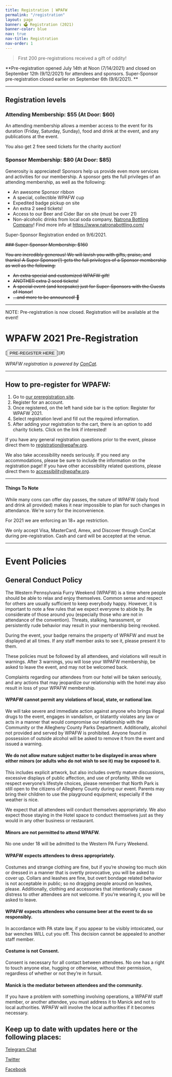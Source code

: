 ```yaml
---
title: Registration | WPAFW
permalink: "/registration"
layout: page
banner: 🗳 Registration (2021)
banner-color: blue
nav: true
nav-title: Registration
nav-order: 1
---
```


> First 200 pre-registrations received a gift of oddity!

**Pre-registration opened July 14th at Noon (7/14/2021) and closed on September 12th (9/12/2021) for attendees and sponsors. Super-Sponsor pre-registration closed earlier on September 6th (9/6/2021). **

---

## Registration levels

### Attending Membership: $55 (At Door: $60)

An attending membership allows a member access to the event for its duration (Friday, Saturday, Sunday), food and drink at the event, and any publications at the event.

You also get 2 free seed tickets for the charity auction!

### Sponsor Membership: $80 (At Door: $85)

Generosity is appreciated! Sponsors help us provide even more services and activities for our membership. A sponsor gets the full privileges of an attending membership, as well as the following:

- An awesome Sponsor ribbon
- A special, collectible WPAFW cup
- Expedited badge pickup on site
- An extra 2 seed tickets!
- Access to our Beer and Cider Bar on site (must be over 21)
- Non-alcoholic drinks from local soda company, [Natrona Bottling Company](https://www.natronabottling.com/)! Find more info at https://www.natronabottling.com/

Super-Sponsor Registration ended on 9/6/2021. 

~~### Super-Sponsor Membership: $160~~

~~You are incredibly generous! We will lavish you with gifts, praise, and thanks! A Super Sponsor(!) gets the full privileges of a Sponsor membership as well as the following:~~

- ~~An extra special and customized WPAFW gift!~~
- ~~ANOTHER extra 2 seed tickets!~~
- ~~A special event (and keepsake) just for Super-Sponsors with the Guests of Honor!~~
- ~~...and more to be announced! 🤯~~

---

NOTE: Pre-registration is now closed. Registration will be available at the event!

# WPAFW 2021 Pre-Registration 

<div class="buttons">
  [<button class="button is-link">PRE-REGISTER HERE</button>](#)
</div>

_WPAFW registration is powered by [ConCat](https://concat.app)._

---

## How to pre-register for WPAFW:

1. Go to [our preregistration site](#).
2. Register for an account.
3. Once registered, on the left hand side bar is the option: Register for WPAFW 2021.
4. Select registration level and fill out the required information.
5. After adding your registration to the cart, there is an option to add charity tickets. Click on the link if interested!

If you have any general registration questions prior to the event, please direct them to [registration@wpafw.org](mailto:registration@wpafw.org).

We also take accessibility needs seriously. If you need any accommodations, please be sure to include the information on the registration page! If you have other accessibility related questions, please direct them to [accessibility@wpafw.org](mailto:accessibility@wpafw.org).

---

#### Things To Note

While many cons can offer day passes, the nature of WPAFW (daily food and drink all provided) makes it near impossible to plan for such changes in attendance.  We're sorry for the inconvenience.

For 2021 we are enforcing an 18+ age restriction.

We only accept Visa, MasterCard, Amex, and Discover through ConCat during pre-registration. Cash and card will be accepted at the venue.

---

# Event Policies

## General Conduct Policy

The Western Pennsylvania Furry Weekend (WPAFW) is a time where people should be able to relax and enjoy themselves. Common sense and respect for others are usually sufficient to keep everybody happy. However, it is important to note a few rules that we expect everyone to abide by. Be considerate of those around you (especially those who are not in attendance of the convention). Threats, stalking, harassment, or persistently rude behavior may result in your membership being revoked.

During the event, your badge remains the property of WPAFW and must be displayed at all times. If any staff member asks to see it, please present it to them.

These policies must be followed by all attendees, and violations will result in warnings. After 3 warnings, you will lose your WPAFW membership, be asked to leave the event, and may not be welcomed back.

Complaints regarding our attendees from our hotel will be taken seriously, and any actions that may jeopardize our relationship with the hotel may also result in loss of your WPAFW membership.

#### WPAFW cannot permit any violations of local, state, or national law.

We will take severe and immediate action against anyone who brings illegal drugs to the event, engages in vandalism, or blatantly violates any law or acts in a manner that would compromise our relationship with the Community or the Allegheny County Parks Department. Additionally, alcohol not provided and served by WPAFW is prohibited. Anyone found in possession of outside alcohol will be asked to remove it from the event and issued a warning.

#### We do not allow mature subject matter to be displayed in areas where either minors (or adults who do not wish to see it) may be exposed to it.

This includes explicit artwork, but also includes overtly mature discussions, excessive displays of public affection, and use of profanity. While we respect everyone’s lifestyle choices, please remember that North Park is still open to the citizens of Allegheny County during our event. Parents may bring their children to use the playground equipment; especially if the weather is nice.

We expect that all attendees will conduct themselves appropriately. We also expect those staying in the Hotel space to conduct themselves just as they would in any other business or restaurant.

#### Minors are not permitted to attend WPAFW.

No one under 18 will be admitted to the Western PA Furry Weekend.

#### WPAFW expects attendees to dress appropriately.

Costumes and strange clothing are fine, but if you’re showing too much skin or dressed in a manner that is overtly provocative, you will be asked to cover up. Collars and leashes are fine, but overt bondage related behavior is not acceptable in public; so no dragging people around on leashes, please. Additionally, clothing and accessories that intentionally cause distress to other attendees are not welcome. If you’re wearing it, you will be asked to leave.

#### WPAFW expects attendees who consume beer at the event to do so responsibly.

In accordance with PA state law, if you appear to be visibly intoxicated, our bar wenches WILL cut you off. This decision cannot be appealed to another staff member.

#### Costume is not Consent.

Consent is necessary for all contact between attendees. No one has a right to touch anyone else, hugging or otherwise, without their permission, regardless of whether or not they’re in fursuit.

#### Manick is the mediator between attendees and the community.

If you have a problem with something involving operations, a WPAFW staff member, or another attendee, you must address it to Manick and not to local authorities. WPAFW will involve the local authorities if it becomes necessary.

## Keep up to date with updates here or the following places:

[<span class="fa-stack fa-1x registration-icons">
<i class="fas fa-circle fa-stack-2x"></i>
<i class="fab fa-telegram-plane fa-stack-1x fa-inverse"></i>
</span> Telegram Chat](https://t.me/wpafw)

[<span class="fa-stack fa-1x registration-icons">
<i class="fas fa-circle fa-stack-2x"></i>
<i class="fab fa-twitter fa-stack-1x fa-inverse"></i>
</span> Twitter](https://twitter.com/wpafw)

[<span class="fa-stack fa-1x registration-icons">
<i class="fas fa-circle fa-stack-2x"></i>
<i class="fab fa-facebook-f fa-stack-1x fa-inverse"></i>
</span> Facebook](https://www.facebook.com/wpafw)
